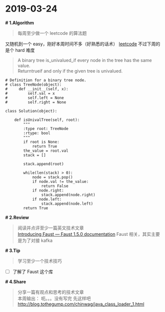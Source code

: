 # 2019-03-24
**# 1.Algorithm**
> 每周至少做一个 leetcode 的算法题  

又随机到一个 easy，刚好本周时间不多（好熟悉的话术）
[leetcode](https://leetcode.com/problems/univalued-binary-tree/)
不过下周的是个 hard 难度
> A binary tree is_univalued_if every node in the tree has the same value.  
> Returntrueif and only if the given tree is univalued.  


```
# Definition for a binary tree node.
# class TreeNode(object):
#     def __init__(self, x):
#         self.val = x
#         self.left = None
#         self.right = None

class Solution(object):
        
    def isUnivalTree(self, root):
        """
        :type root: TreeNode
        :rtype: bool
        """
        if root is None:
            return True
        the_value = root.val
        stack = []

        stack.append(root)

        while(len(stack) > 0):
            node = stack.pop()
            if node.val != the_value:
                return False
            if node.right:
                stack.append(node.right)
            if node.left:
                stack.append(node.left)
        return True

```

**# 2.Review**
> 阅读并点评至少一篇英文技术文章  
[Introducing Faust — Faust 1.5.0 documentation](https://faust.readthedocs.io/en/latest/introduction.html)
Faust 相关，其实主要是为了对接 kafka

**# 3.Tip**
> 学习至少一个技术技巧  
- [ ] 了解了 Faust 这个库 

**# 4.Share**
> 分享一篇有观点和思考的技术文章  
本周输出：
呃。。。没有写完
先这样吧
http://blog.tothegump.com/chinwag/java_class_loader_1.html


